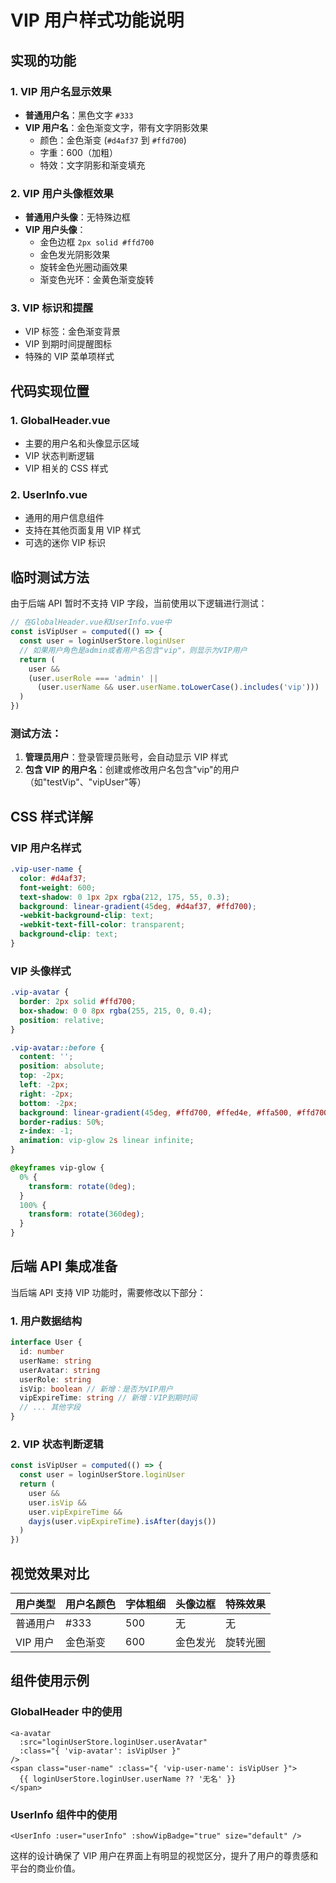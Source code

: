 # VIP 用户样式功能说明

## 实现的功能

### 1. VIP 用户名显示效果

- **普通用户名**：黑色文字 `#333`
- **VIP 用户名**：金色渐变文字，带有文字阴影效果
  - 颜色：金色渐变 (`#d4af37` 到 `#ffd700`)
  - 字重：600（加粗）
  - 特效：文字阴影和渐变填充

### 2. VIP 用户头像框效果

- **普通用户头像**：无特殊边框
- **VIP 用户头像**：
  - 金色边框 `2px solid #ffd700`
  - 金色发光阴影效果
  - 旋转金色光圈动画效果
  - 渐变色光环：金黄色渐变旋转

### 3. VIP 标识和提醒

- VIP 标签：金色渐变背景
- VIP 到期时间提醒图标
- 特殊的 VIP 菜单项样式

## 代码实现位置

### 1. GlobalHeader.vue

- 主要的用户名和头像显示区域
- VIP 状态判断逻辑
- VIP 相关的 CSS 样式

### 2. UserInfo.vue

- 通用的用户信息组件
- 支持在其他页面复用 VIP 样式
- 可选的迷你 VIP 标识

## 临时测试方法

由于后端 API 暂时不支持 VIP 字段，当前使用以下逻辑进行测试：

```typescript
// 在GlobalHeader.vue和UserInfo.vue中
const isVipUser = computed(() => {
  const user = loginUserStore.loginUser
  // 如果用户角色是admin或者用户名包含"vip"，则显示为VIP用户
  return (
    user &&
    (user.userRole === 'admin' ||
      (user.userName && user.userName.toLowerCase().includes('vip')))
  )
})
```

### 测试方法：

1. **管理员用户**：登录管理员账号，会自动显示 VIP 样式
2. **包含 VIP 的用户名**：创建或修改用户名包含"vip"的用户（如"testVip"、"vipUser"等）

## CSS 样式详解

### VIP 用户名样式

```css
.vip-user-name {
  color: #d4af37;
  font-weight: 600;
  text-shadow: 0 1px 2px rgba(212, 175, 55, 0.3);
  background: linear-gradient(45deg, #d4af37, #ffd700);
  -webkit-background-clip: text;
  -webkit-text-fill-color: transparent;
  background-clip: text;
}
```

### VIP 头像样式

```css
.vip-avatar {
  border: 2px solid #ffd700;
  box-shadow: 0 0 8px rgba(255, 215, 0, 0.4);
  position: relative;
}

.vip-avatar::before {
  content: '';
  position: absolute;
  top: -2px;
  left: -2px;
  right: -2px;
  bottom: -2px;
  background: linear-gradient(45deg, #ffd700, #ffed4e, #ffa500, #ffd700);
  border-radius: 50%;
  z-index: -1;
  animation: vip-glow 2s linear infinite;
}

@keyframes vip-glow {
  0% {
    transform: rotate(0deg);
  }
  100% {
    transform: rotate(360deg);
  }
}
```

## 后端 API 集成准备

当后端 API 支持 VIP 功能时，需要修改以下部分：

### 1. 用户数据结构

```typescript
interface User {
  id: number
  userName: string
  userAvatar: string
  userRole: string
  isVip: boolean // 新增：是否为VIP用户
  vipExpireTime: string // 新增：VIP到期时间
  // ... 其他字段
}
```

### 2. VIP 状态判断逻辑

```typescript
const isVipUser = computed(() => {
  const user = loginUserStore.loginUser
  return (
    user &&
    user.isVip &&
    user.vipExpireTime &&
    dayjs(user.vipExpireTime).isAfter(dayjs())
  )
})
```

## 视觉效果对比

| 用户类型 | 用户名颜色 | 字体粗细 | 头像边框 | 特殊效果 |
| -------- | ---------- | -------- | -------- | -------- |
| 普通用户 | #333       | 500      | 无       | 无       |
| VIP 用户 | 金色渐变   | 600      | 金色发光 | 旋转光圈 |

## 组件使用示例

### GlobalHeader 中的使用

```vue
<a-avatar
  :src="loginUserStore.loginUser.userAvatar"
  :class="{ 'vip-avatar': isVipUser }"
/>
<span class="user-name" :class="{ 'vip-user-name': isVipUser }">
  {{ loginUserStore.loginUser.userName ?? '无名' }}
</span>
```

### UserInfo 组件中的使用

```vue
<UserInfo :user="userInfo" :showVipBadge="true" size="default" />
```

这样的设计确保了 VIP 用户在界面上有明显的视觉区分，提升了用户的尊贵感和平台的商业价值。
